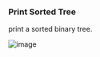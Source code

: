 ### Print Sorted Tree

print a sorted binary tree.

![image](https://github.com/ChainGit/170106_SmallCodes/blob/master/Java/PrintSortTree/test.png)
